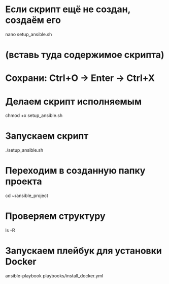 # Если скрипт ещё не создан, создаём его
nano setup_ansible.sh
# (вставь туда содержимое скрипта)
# Сохрани: Ctrl+O → Enter → Ctrl+X

# Делаем скрипт исполняемым
chmod +x setup_ansible.sh

# Запускаем скрипт
./setup_ansible.sh

# Переходим в созданную папку проекта
cd ~/ansible_project

# Проверяем структуру
ls -R

# Запускаем плейбук для установки Docker
ansible-playbook playbooks/install_docker.yml
